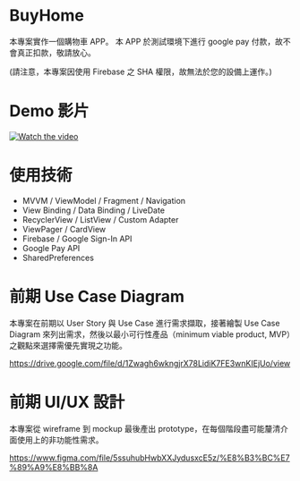 # BuyHome
本專案實作一個購物車 APP。
本 APP 於測試環境下進行 google pay 付款，故不會真正扣款，敬請放心。

(請注意，本專案因使用 Firebase 之 SHA 權限，故無法於您的設備上運作。)

# Demo 影片
[![Watch the video](https://img.youtube.com/vi/q9nhjUszLP4/mq2.jpg)](https://youtu.be/q9nhjUszLP4)

# 使用技術
- MVVM / ViewModel / Fragment / Navigation
- View Binding / Data Binding / LiveDate
- RecyclerView / ListView / Custom Adapter
- ViewPager / CardView
- Firebase / Google Sign-In API
- Google Pay API
- SharedPreferences

# 前期 Use Case Diagram
本專案在前期以 User Story 與 Use Case 進行需求擷取，接著繪製 Use Case Diagram 來列出需求，然後以最小可行性產品（minimum viable product, MVP）之觀點來選擇需優先實現之功能。

https://drive.google.com/file/d/1Zwagh6wkngjrX78LidiK7FE3wnKIEjUo/view

# 前期 UI/UX 設計
本專案從 wireframe 到 mockup 最後產出 prototype，在每個階段盡可能釐清介面使用上的非功能性需求。

https://www.figma.com/file/5ssuhubHwbXXJydusxcE5z/%E8%B3%BC%E7%89%A9%E8%BB%8A
